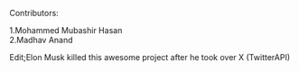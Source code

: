 Contributors:

1.Mohammed Mubashir Hasan<br>
2.Madhav Anand<br>


Edit;Elon Musk killed this awesome project after he took over X (TwitterAPI) 
